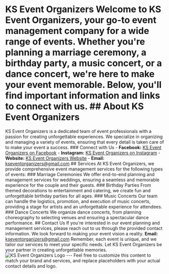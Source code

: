 # KS Event Organizers Welcome to KS Event Organizers, your go-to event management company for a wide range of events. Whether you're planning a marriage ceremony, a birthday party, a music concert, or a dance concert, we're here to make your event memorable. Below, you'll find important information and links to connect with us. ## About KS Event Organizers
KS Event Organizers is a dedicated team of event professionals with a passion for creating unforgettable experiences. We specialize in organizing and managing a variety of events, ensuring that every detail is taken care of to make your event a success. ### Connect with Us - **Facebook:** [KS Event Organizers on Facebook](https://www.facebook.com/ks.event.organizers) - **Instagram:** [KS Event Organizers on Instagram](https://instagram.com/kseventorganizer65?igshid=OGQ5ZDc20DkZZA==) - **Website:** [KS Event Organizers Website](https://ksevents2023.blogspot.com/) - **Email:** [kseventorganizers@gmail.com](mailto:kseventorganizers@gmail.com) ## Services At KS Event Organizers, we provide comprehensive event management services for the following types of events: ### Marriage Ceremonies We offer end-to-end planning and management services for weddings, ensuring a seamless and memorable experience for the couple and their guests. ### Birthday Parties From themed decorations to entertainment and catering, we create fun and unforgettable birthday parties for all ages. ### Music Concerts Our team can handle the logistics, promotion, and execution of music concerts, providing a stage for artists and an unforgettable experience for attendees. ### Dance Concerts We organize dance concerts, from planning choreography to selecting venues and ensuring a spectacular dance performance. ## Contact Us If you're interested in our event planning and management services, please reach out to us through the provided contact information. We look forward to making your event vision a reality. **Email:** [kseventorganizers@gmail.com](mailto:kseventorganizers@gmail.com) Remember, each event is unique, and we tailor our services to meet your specific needs. Let KS Event Organizers be your partner in creating unforgettable memories. ![KS Event Organizers Logo](insert_your_logo_url_here) --- Feel free to customize this content to match your brand and services, and replace placeholders with your actual contact details and logo.
